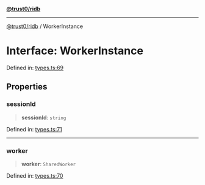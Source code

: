 [**@trust0/ridb**](../README.md)

***

[@trust0/ridb](../README.md) / WorkerInstance

# Interface: WorkerInstance

Defined in: [types.ts:69](https://github.com/trust0-project/RIDB/blob/de5a4094c694d51819d91971ce014aab5116343a/packages/ridb/src/types.ts#L69)

## Properties

### sessionId

> **sessionId**: `string`

Defined in: [types.ts:71](https://github.com/trust0-project/RIDB/blob/de5a4094c694d51819d91971ce014aab5116343a/packages/ridb/src/types.ts#L71)

***

### worker

> **worker**: `SharedWorker`

Defined in: [types.ts:70](https://github.com/trust0-project/RIDB/blob/de5a4094c694d51819d91971ce014aab5116343a/packages/ridb/src/types.ts#L70)
